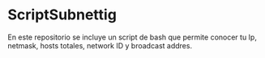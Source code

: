 # ScriptSubnettig
En este repositorio se incluye un script de bash que permite conocer tu Ip, netmask, hosts totales, network ID y broadcast addres.
